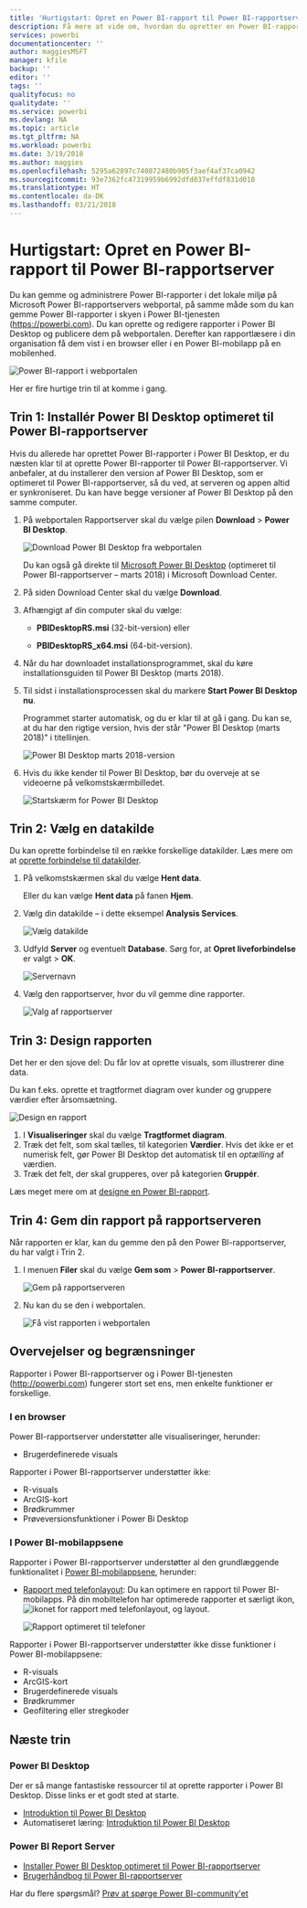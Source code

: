 ```yaml
---
title: 'Hurtigstart: Opret en Power BI-rapport til Power BI-rapportserver'
description: Få mere at vide om, hvordan du opretter en Power BI-rapport til Power BI-rapportserver med nogle få hurtige trin.
services: powerbi
documentationcenter: ''
author: maggiesMSFT
manager: kfile
backup: ''
editor: ''
tags: ''
qualityfocus: no
qualitydate: ''
ms.service: powerbi
ms.devlang: NA
ms.topic: article
ms.tgt_pltfrm: NA
ms.workload: powerbi
ms.date: 3/19/2018
ms.author: maggies
ms.openlocfilehash: 5295a62897c740872480b905f3aef4af37ca0942
ms.sourcegitcommit: 93e7362fc47319959b6992dfd037effdf831d010
ms.translationtype: HT
ms.contentlocale: da-DK
ms.lasthandoff: 03/21/2018
---
```

# <a name="quickstart-create-a-power-bi-report-for-power-bi-report-server"></a>Hurtigstart: Opret en Power BI-rapport til Power BI-rapportserver
Du kan gemme og administrere Power BI-rapporter i det lokale miljø på Microsoft Power BI-rapportservers webportal, på samme måde som du kan gemme Power BI-rapporter i skyen i Power BI-tjenesten (https://powerbi.com). Du kan oprette og redigere rapporter i Power BI Desktop og publicere dem på webportalen. Derefter kan rapportlæsere i din organisation få dem vist i en browser eller i en Power BI-mobilapp på en mobilenhed.

![Power BI-rapport i webportalen](media/quickstart-create-powerbi-report/report-server-powerbi-report.png)

Her er fire hurtige trin til at komme i gang.

## <a name="step-1-install-power-bi-desktop-optimized-for-power-bi-report-server"></a>Trin 1: Installér Power BI Desktop optimeret til Power BI-rapportserver

Hvis du allerede har oprettet Power BI-rapporter i Power BI Desktop, er du næsten klar til at oprette Power BI-rapporter til Power BI-rapportserver. Vi anbefaler, at du installerer den version af Power BI Desktop, som er optimeret til Power BI-rapportserver, så du ved, at serveren og appen altid er synkroniseret. Du kan have begge versioner af Power BI Desktop på den samme computer.

1. På webportalen Rapportserver skal du vælge pilen **Download** > **Power BI Desktop**.

    ![Download Power BI Desktop fra webportalen](media/quickstart-create-powerbi-report/report-server-download-web-portal.png)

    Du kan også gå direkte til [Microsoft Power BI Desktop](https://www.microsoft.com/download/details.aspx?id=56723) (optimeret til Power BI-rapportserver – marts 2018) i Microsoft Download Center.

2. På siden Download Center skal du vælge **Download**.

3. Afhængigt af din computer skal du vælge:

    - **PBIDesktopRS.msi** (32-bit-version) eller

    - **PBIDesktopRS_x64.msi** (64-bit-version).

4. Når du har downloadet installationsprogrammet, skal du køre installationsguiden til Power BI Desktop (marts 2018).

2. Til sidst i installationsprocessen skal du markere **Start Power BI Desktop nu**.
   
    Programmet starter automatisk, og du er klar til at gå i gang. Du kan se, at du har den rigtige version, hvis der står "Power BI Desktop (marts 2018)" i titellinjen.

    ![Power BI Desktop marts 2018-version](media/quickstart-create-powerbi-report/report-server-desktop-october-2017-version.png)

3. Hvis du ikke kender til Power BI Desktop, bør du overveje at se videoerne på velkomstskærmbilledet.
   
    ![Startskærm for Power BI Desktop](media/quickstart-create-powerbi-report/report-server-powerbi-desktop-start.png)

## <a name="step-2-select-a-data-source"></a>Trin 2: Vælg en datakilde
Du kan oprette forbindelse til en række forskellige datakilder. Læs mere om at [oprette forbindelse til datakilder](connect-data-sources.md).

1. På velkomstskærmen skal du vælge **Hent data**.
   
    Eller du kan vælge **Hent data** på fanen **Hjem**.
2. Vælg din datakilde – i dette eksempel **Analysis Services**.
   
    ![Vælg datakilde](media/quickstart-create-powerbi-report/report-server-get-data-ssas.png)
3. Udfyld **Server** og eventuelt **Database**. Sørg for, at **Opret liveforbindelse** er valgt > **OK**.
   
    ![Servernavn](media/quickstart-create-powerbi-report/report-server-ssas-server-name.png)
4. Vælg den rapportserver, hvor du vil gemme dine rapporter.
   
    ![Valg af rapportserver](media/quickstart-create-powerbi-report/report-server-select-server.png)

## <a name="step-3-design-your-report"></a>Trin 3: Design rapporten
Det her er den sjove del: Du får lov at oprette visuals, som illustrerer dine data.

Du kan f.eks. oprette et tragtformet diagram over kunder og gruppere værdier efter årsomsætning.

![Design en rapport](media/quickstart-create-powerbi-report/report-server-create-funnel.png)

1. I **Visualiseringer** skal du vælge **Tragtformet diagram**.
2. Træk det felt, som skal tælles, til kategorien **Værdier**. Hvis det ikke er et numerisk felt, gør Power BI Desktop det automatisk til en *optælling* af værdien.
3. Træk det felt, der skal grupperes, over på kategorien **Gruppér**.

Læs meget mere om at [designe en Power BI-rapport](../desktop-report-view.md).

## <a name="step-4-save-your-report-to-the-report-server"></a>Trin 4: Gem din rapport på rapportserveren
Når rapporten er klar, kan du gemme den på den Power BI-rapportserver, du har valgt i Trin 2.

1. I menuen **Filer** skal du vælge **Gem som** > **Power BI-rapportserver**.
   
    ![Gem på rapportserveren](media/quickstart-create-powerbi-report/report-server-save-as-powerbi-report-server.png)
2. Nu kan du se den i webportalen.
   
    ![Få vist rapporten i webportalen](media/quickstart-create-powerbi-report/report-server-powerbi-report.png)

## <a name="considerations-and-limitations"></a>Overvejelser og begrænsninger
Rapporter i Power BI-rapportserver og i Power BI-tjenesten (http://powerbi.com) fungerer stort set ens, men enkelte funktioner er forskellige.

### <a name="in-a-browser"></a>I en browser
Power BI-rapportserver understøtter alle visualiseringer, herunder:

* Brugerdefinerede visuals

Rapporter i Power BI-rapportserver understøtter ikke:

* R-visuals
* ArcGIS-kort
* Brødkrummer
* Prøveversionsfunktioner i Power Bi Desktop

### <a name="in-the-power-bi-mobile-apps"></a>I Power BI-mobilappsene
Rapporter i Power BI-rapportserver understøtter al den grundlæggende funktionalitet i [Power BI-mobilappsene](../mobile-apps-for-mobile-devices.md), herunder:

* [Rapport med telefonlayout](../desktop-create-phone-report.md): Du kan optimere en rapport til Power BI-mobilapps. På din mobiltelefon har optimerede rapporter et særligt ikon, ![ikonet for rapport med telefonlayout](media/quickstart-create-powerbi-report/power-bi-rs-mobile-optimized-icon.png), og layout.
  
    ![Rapport optimeret til telefoner](media/quickstart-create-powerbi-report/power-bi-rs-mobile-optimized-report.png)

Rapporter i Power BI-rapportserver understøtter ikke disse funktioner i Power BI-mobilappsene:

* R-visuals
* ArcGIS-kort
* Brugerdefinerede visuals
* Brødkrummer
* Geofiltering eller stregkoder

## <a name="next-steps"></a>Næste trin
### <a name="power-bi-desktop"></a>Power BI Desktop
Der er så mange fantastiske ressourcer til at oprette rapporter i Power BI Desktop. Disse links er et godt sted at starte.

* [Introduktion til Power BI Desktop](../desktop-getting-started.md)
* Automatiseret læring: [Introduktion til Power BI Desktop](../guided-learning/gettingdata.yml#step-2)


### <a name="power-bi-report-server"></a>Power BI Report Server
* [Installer Power BI Desktop optimeret til Power BI-rapportserver](install-powerbi-desktop.md)  
* [Brugerhåndbog til Power BI-rapportserver](user-handbook-overview.md)  

Har du flere spørgsmål? [Prøv at spørge Power BI-community'et](https://community.powerbi.com/)
